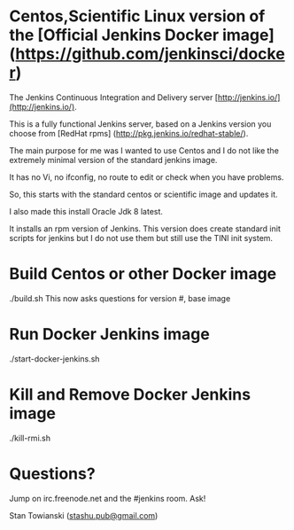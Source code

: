 # Centos,Scientific Linux version of the [Official Jenkins Docker image] (https://github.com/jenkinsci/docker) 

The Jenkins Continuous Integration and Delivery server [http://jenkins.io/](http://jenkins.io/).

This is a fully functional Jenkins server, based on a Jenkins version you choose from [RedHat rpms] (http://pkg.jenkins.io/redhat-stable/).

The main purpose for me was I wanted to use Centos and I do not like the extremely minimal version of the standard jenkins image.

It has no Vi, no ifconfig, no route to edit or check when you have problems.

So, this starts with the standard centos or scientific image and updates it.

I also made this install Oracle Jdk 8 latest.

It installs an rpm version of Jenkins. This version does create standard init scripts for jenkins but I do not use them but still use the TINI init system.

# Build Centos or other Docker image

./build.sh          This now asks questions for version #, base image

# Run Docker Jenkins image

./start-docker-jenkins.sh

# Kill and Remove Docker Jenkins image

./kill-rmi.sh


# Questions?

Jump on irc.freenode.net and the #jenkins room. Ask!

Stan Towianski   (stashu.pub@gmail.com)

